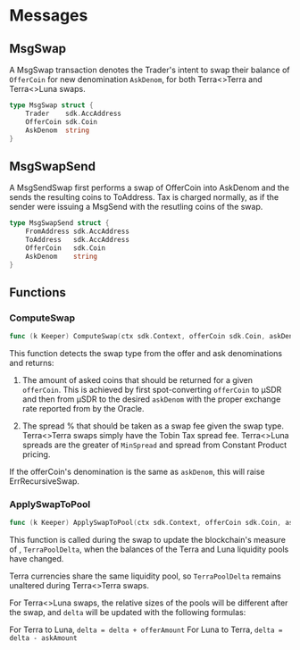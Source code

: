 <!--
order: 4
-->

# Messages

## MsgSwap

A MsgSwap transaction denotes the Trader's intent to swap their balance of `OfferCoin` for new denomination `AskDenom`, for both Terra<>Terra and Terra<>Luna swaps.

```go
type MsgSwap struct {
	Trader    sdk.AccAddress
	OfferCoin sdk.Coin
	AskDenom  string
}
```

## MsgSwapSend
A MsgSendSwap first performs a swap of OfferCoin into AskDenom and the sends the resulting coins to ToAddress. Tax is charged normally, as if the sender were issuing a MsgSend with the resutling coins of the swap.


```go
type MsgSwapSend struct {
	FromAddress sdk.AccAddress
	ToAddress   sdk.AccAddress 
	OfferCoin   sdk.Coin
	AskDenom    string
}
```

## Functions

### ComputeSwap

```go
func (k Keeper) ComputeSwap(ctx sdk.Context, offerCoin sdk.Coin, askDenom string) (retDecCoin sdk.DecCoin, spread osmomath.Dec, err error)
```

This function detects the swap type from the offer and ask denominations and returns:

1. The amount of asked coins that should be returned for a given `offerCoin`. This is achieved by first spot-converting `offerCoin` to µSDR and then from µSDR to the desired `askDenom` with the proper exchange rate reported from by the Oracle.

2. The spread % that should be taken as a swap fee given the swap type. Terra<>Terra swaps simply have the Tobin Tax spread fee. Terra<>Luna spreads are the greater of `MinSpread` and spread from Constant Product pricing.

If the offerCoin's denomination is the same as `askDenom`, this will raise ErrRecursiveSwap.

### ApplySwapToPool

```go
func (k Keeper) ApplySwapToPool(ctx sdk.Context, offerCoin sdk.Coin, askCoin sdk.DecCoin) error
```

This function is called during the swap to update the blockchain's measure of , `TerraPoolDelta`, when the balances of the Terra and Luna liquidity pools have changed.

Terra currencies share the same liquidity pool, so `TerraPoolDelta` remains unaltered during Terra<>Terra swaps.

For Terra<>Luna swaps, the relative sizes of the pools will be different after the swap, and `delta` will be updated with the following formulas:

For Terra to Luna, `delta = delta + offerAmount`
For Luna to Terra, `delta = delta - askAmount`
